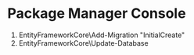 # Package Manager Console
1. EntityFrameworkCore\Add-Migration "InitialCreate"
2. EntityFrameworkCore\Update-Database

